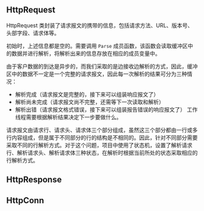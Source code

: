 ## HttpRequest

HttpRequest 类封装了请求报文的携带的信息，包括请求方法、URL、版本号、头部字段、请求体等。

初始时，上述信息都是空的。需要调用 `Parse` 成员函数，该函数会读取缓冲区中的数据并进行解析，将解析出来的信息存放在相应的成员变量中。

由于客户数据的到达是异步的，而我们采取的是边接收边解析的方式，因此，缓冲区中的数据不一定是一个完整的请求报文，因此每一次解析的结果可分为三种情况：
- 解析完成（请求报文是完整的，接下来可以组装响应报文了）
- 解析尚未完成（请求报文尚不完整，还需等下一次读取和解析）
- 解析出错（请求报文格式错误，接下来可以组装报告错误的响应报文了）
工作线程需要根据解析结果决定下一步要做什么。

请求报文由请求行、请求头、请求体三个部分组成，虽然这三个部分都由一行或多行内容组成，但是属于不同部分的行的结构是不相同的。因此，针对不同部分需要采取不同的行解析方式。对于这个问题，项目中使用了状态机，设置了解析请求行、解析请求头、解析请求体三种状态，在解析时根据当前所处的状态采取相应的行解析方式。

## HttpResponse


## HttpConn
